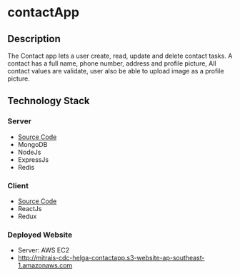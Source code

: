 # contactApp
## Description
The Contact app lets a user create, read, update and delete contact tasks. A contact has a full name, phone number, address and profile picture, All contact values are validate, user also be able to upload image as a profile picture.

## Technology Stack
 ### Server
  - [Source Code](https://github.com/helgasitanggang93/contactApp/tree/master/server)
 - MongoDB
 - NodeJs
 - ExpressJs
 - Redis
 
 ### Client
  - [Source Code](https://github.com/helgasitanggang93/contactApp/tree/master/client)
 - ReactJs
 - Redux
 ### Deployed Website
 - Server: AWS EC2
 - http://mitrais-cdc-helga-contactapp.s3-website-ap-southeast-1.amazonaws.com